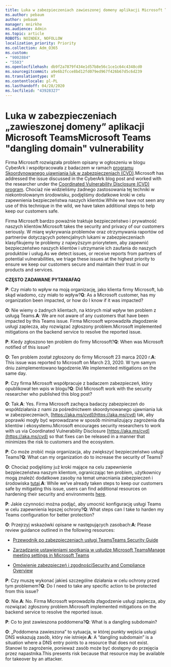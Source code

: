 ```yaml
---
title: Luka w zabezpieczeniach zawieszonej domeny aplikacji Microsoft Teams
ms.author: pebaum
author: pebaum
manager: mnirkhe
ms.audience: Admin
ms.topic: article
ROBOTS: NOINDEX, NOFOLLOW
localization_priority: Priority
ms.collection: Adm_O365
ms.custom:
- "9002884"
- "5503"
ms.openlocfilehash: db9f2a7879f434e1d57b8e56c1ce1c64c4348cd0
ms.sourcegitcommit: a9e6b2fcce8bd12fd079ed967f426b67d5c6d239
ms.translationtype: HT
ms.contentlocale: pl-PL
ms.lasthandoff: 04/28/2020
ms.locfileid: "43928327"
---
```

# <a name="microsoft-teams-dangling-domain-vulnerability"></a><span data-ttu-id="7a0cb-102">Luka w zabezpieczeniach „zawieszonej domeny” aplikacji Microsoft Teams</span><span class="sxs-lookup"><span data-stu-id="7a0cb-102">Microsoft Teams "dangling domain" vulnerability</span></span>

<span data-ttu-id="7a0cb-103">Firma Microsoft rozwiązała problem opisany w ogłoszeniu w blogu CyberArk i współpracowała z badaczem w ramach [programu Skoordynowanego ujawniania luk w zabezpieczeniach (CVD)](https://aka.ms/cvd).</span><span class="sxs-lookup"><span data-stu-id="7a0cb-103">Microsoft has addressed the issue discussed in the CyberArk blog post and worked with the researcher under the [Coordinated Vulnerability Disclosure (CVD) program](https://aka.ms/cvd).</span></span> <span data-ttu-id="7a0cb-104">Chociaż nie widzieliśmy żadnego zastosowania tej techniki w niekontrolowanym środowisku, podjęliśmy dodatkowe kroki w celu zapewnienia bezpieczeństwa naszych klientów.</span><span class="sxs-lookup"><span data-stu-id="7a0cb-104">While we have not seen any use of this technique in the wild, we have taken additional steps to help keep our customers safe.</span></span>

<span data-ttu-id="7a0cb-105">Firma Microsoft bardzo poważnie traktuje bezpieczeństwo i prywatność naszych klientów.</span><span class="sxs-lookup"><span data-stu-id="7a0cb-105">Microsoft takes the security and privacy of our customers seriously.</span></span> <span data-ttu-id="7a0cb-106">W miarę wykrywania problemów oraz otrzymywania raportów od partnerów dotyczących potencjalnych lukami w zabezpieczeniach klasyfikujemy te problemy z najwyższym priorytetem, aby zapewnić bezpieczeństwo naszych klientów i utrzymanie ich zaufania do naszych produktów i usług.</span><span class="sxs-lookup"><span data-stu-id="7a0cb-106">As we detect issues, or receive reports from partners of potential vulnerabilities, we triage these issues at the highest priority to ensure we keep our customers secure and maintain their trust in our products and services.</span></span>

<span data-ttu-id="7a0cb-107">**CZĘSTO ZADAWANE PYTANIA**</span><span class="sxs-lookup"><span data-stu-id="7a0cb-107">**FAQ**</span></span>

<span data-ttu-id="7a0cb-108">**P**: Czy miało to wpływ na moją organizację, jako klienta firmy Microsoft, lub skąd wiadomo, czy miało to wpływ?</span><span class="sxs-lookup"><span data-stu-id="7a0cb-108">**Q**: As a Microsoft customer, has my organization been impacted, or how do I know if it was impacted?</span></span>

<span data-ttu-id="7a0cb-109">**O**: Nie wiemy o żadnych klientach, na których miał wpływ ten problem z usługą Teams.</span><span class="sxs-lookup"><span data-stu-id="7a0cb-109">**A**: We are not aware of any customers that have been impacted by this Teams issue.</span></span> <span data-ttu-id="7a0cb-110">Firma Microsoft wprowadziła złagodzenie usługi zaplecza, aby rozwiązać zgłoszony problem.</span><span class="sxs-lookup"><span data-stu-id="7a0cb-110">Microsoft implemented mitigations on the backend service to resolve the reported issue.</span></span>

<span data-ttu-id="7a0cb-111">**P**: Kiedy zgłoszono ten problem do firmy Microsoft?</span><span class="sxs-lookup"><span data-stu-id="7a0cb-111">**Q**: When was Microsoft notified of this issue?</span></span>

<span data-ttu-id="7a0cb-112">**O**: Ten problem został zgłoszony do firmy Microsoft 23 marca 2020 r.</span><span class="sxs-lookup"><span data-stu-id="7a0cb-112">**A**: This issue was reported to Microsoft on March 23, 2020.</span></span> <span data-ttu-id="7a0cb-113">W tym samym dniu zaimplementowano łagodzenie.</span><span class="sxs-lookup"><span data-stu-id="7a0cb-113">We implemented mitigations on the same day.</span></span>

<span data-ttu-id="7a0cb-114">**P**: Czy firma Microsoft współpracuje z badaczem zabezpieczeń, który opublikował ten wpis w blogu?</span><span class="sxs-lookup"><span data-stu-id="7a0cb-114">**Q**: Did Microsoft work with the security researcher who published this blog post?</span></span>

<span data-ttu-id="7a0cb-115">**O**: Tak.</span><span class="sxs-lookup"><span data-stu-id="7a0cb-115">**A**: Yes.</span></span> <span data-ttu-id="7a0cb-116">Firma Microsoft zachęca badaczy zabezpieczeń do współdziałania z nami za pośrednictwem skoordynowanego ujawniania luk w zabezpieczeniach, [https://aka.ms/cvd](https://aka.ms/cvd) tak, aby poprawki mogły być wprowadzane w sposób minimalizujący zagrożenia dla klientów i ekosystemu.</span><span class="sxs-lookup"><span data-stu-id="7a0cb-116">Microsoft encourages security researchers to work with us via Coordinated Vulnerability Disclosure [https://aka.ms/cvd](https://aka.ms/cvd) so that fixes can be released in a manner that minimizes the risk to customers and the ecosystem.</span></span>  

<span data-ttu-id="7a0cb-117">**P**: Co może zrobić moja organizacja, aby zwiększyć bezpieczeństwo usługi Teams?</span><span class="sxs-lookup"><span data-stu-id="7a0cb-117">**Q**: What can my organization do to increase the security of Teams?</span></span>  

<span data-ttu-id="7a0cb-118">**O**: Chociaż podjęliśmy już kroki mające na celu zapewnienie bezpieczeństwa naszym klientom, ograniczając ten problem, użytkownicy mogą znaleźć dodatkowe zasoby na temat umacniania zabezpieczeń i środowiska [tutaj](https://www.microsoft.com/microsoft-365/blog/2020/04/06/it-professionals-privacy-security-microsoft-teams/).</span><span class="sxs-lookup"><span data-stu-id="7a0cb-118">**A**: While we’ve already taken steps to keep our customers safe by mitigating this issue, users can find additional resources on hardening their security and environments [here](https://www.microsoft.com/microsoft-365/blog/2020/04/06/it-professionals-privacy-security-microsoft-teams/).</span></span>  

<span data-ttu-id="7a0cb-119">**P**: Jakie czynności można podjąć, aby umocnić konfigurację usługi Teams w celu zapewnienia lepszej ochrony?</span><span class="sxs-lookup"><span data-stu-id="7a0cb-119">**Q**: What steps can I take to harden my Teams configuration for better protection?</span></span>

<span data-ttu-id="7a0cb-120">**O**: Przejrzyj wskazówki opisane w następujących zasobach:</span><span class="sxs-lookup"><span data-stu-id="7a0cb-120">**A**: Please review guidance outlined in the following resources:</span></span> 

- [<span data-ttu-id="7a0cb-121">Przewodnik po zabezpieczeniach usługi Teams</span><span class="sxs-lookup"><span data-stu-id="7a0cb-121">Teams Security Guide</span></span>](https://docs.microsoft.com/microsoftteams/teams-security-guide)

- [<span data-ttu-id="7a0cb-122">Zarządzanie ustawieniami spotkania w usłudze Microsoft Teams</span><span class="sxs-lookup"><span data-stu-id="7a0cb-122">Manage meeting settings in Microsoft Teams</span></span>](https://docs.microsoft.com/microsoftteams/meeting-settings-in-teams)

- [<span data-ttu-id="7a0cb-123">Omówienie zabezpieczeń i zgodności</span><span class="sxs-lookup"><span data-stu-id="7a0cb-123">Security and Compliance Overview</span></span>](https://docs.microsoft.com/microsoftteams/security-compliance-overview)

<span data-ttu-id="7a0cb-124">**P**: Czy muszę wykonać jakieś szczególne działania w celu ochrony przed tym problemem?</span><span class="sxs-lookup"><span data-stu-id="7a0cb-124">**Q**: Do I need to take any specific action to be protected from this issue?</span></span>

<span data-ttu-id="7a0cb-125">**O**: Nie.</span><span class="sxs-lookup"><span data-stu-id="7a0cb-125">**A**: No.</span></span> <span data-ttu-id="7a0cb-126">Firma Microsoft wprowadziła złagodzenie usługi zaplecza, aby rozwiązać zgłoszony problem.</span><span class="sxs-lookup"><span data-stu-id="7a0cb-126">Microsoft implemented mitigations on the backend service to resolve the reported issue.</span></span>

<span data-ttu-id="7a0cb-127">**P**: Co to jest zawieszona poddomena?</span><span class="sxs-lookup"><span data-stu-id="7a0cb-127">**Q**: What is a dangling subdomain?</span></span>

<span data-ttu-id="7a0cb-128">**O**: „Poddomena zawieszona” to sytuacja, w której punkty wejścia usługi DNS wskazują zasób, który nie istnieje.</span><span class="sxs-lookup"><span data-stu-id="7a0cb-128">**A**:  A “dangling subdomain” is a situation where a DNS entry points to a resource that does not exist.</span></span>  <span data-ttu-id="7a0cb-129">Stanowi to zagrożenie, ponieważ zasób może być dostępny do przejęcia przez napastnika.</span><span class="sxs-lookup"><span data-stu-id="7a0cb-129">This presents risk because that resource may be available for takeover by an attacker.</span></span>
